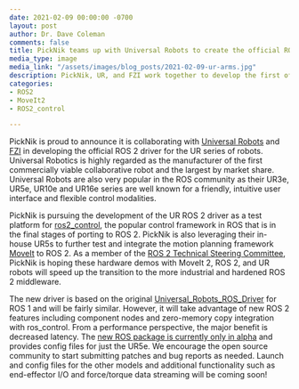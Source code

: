 ```yaml
---
date: 2021-02-09 00:00:00 -0700
layout: post
author: Dr. Dave Coleman
comments: false
title: PickNik teams up with Universal Robots to create the official ROS2 driver
media_type: image
media_link: "/assets/images/blog_posts/2021-02-09-ur-arms.jpg"
description: PickNik, UR, and FZI work together to develop the first official ROS 2 drivers for the UR e-series of robots.
categories:
- ROS2
- MoveIt2
- ROS2_control

---
```

PickNik is proud to announce it is collaborating with [Universal Robots](https://www.universal-robots.com/) and [FZI](https://www.fzi.de/en/home/) in developing the official ROS 2 driver for the UR series of robots. Universal Robotics is highly regarded as the manufacturer of the first commercially viable collaborative robot and the largest by market share. Universal Robots are also very popular in the ROS community as their UR3e, UR5e, UR10e and UR16e series are well known for a friendly, intuitive user interface and flexible control modalities.

PickNik is pursuing the development of the UR ROS 2 driver as a test platform for [ros2_control](https://github.com/ros-controls/ros2_control), the popular control framework in ROS that is in the final stages of porting to ROS 2. PickNik is also leveraging their in-house UR5s to further test and integrate the motion planning framework [MoveIt](https://moveit.ros.org/) to ROS 2. As a member of the [ROS 2 Technical Steering Committee](https://index.ros.org/doc/ros2/Governance/), PickNik is hoping these hardware demos with MoveIt 2, ROS 2, and UR robots will speed up the transition to the more industrial and hardened ROS 2 middleware.

The new driver is based on the original [Universal_Robots_ROS_Driver](https://github.com/UniversalRobots/Universal_Robots_ROS_Driver) for ROS 1 and will be fairly similar. However, it will take advantage of new ROS 2 features including component nodes and zero-memory copy integration with ros_control. From a performance perspective, the major benefit is decreased latency. The [new ROS package is currently only in alpha](https://github.com/PickNikRobotics/Universal_Robots_ROS2_Driver) and provides config files for just the UR5e. We encourage the open source community to start submitting patches and bug reports as needed. Launch and config files for the other models and additional functionality such as end-effector I/O and force/torque data streaming will be coming soon!
